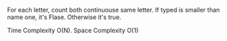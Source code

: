For each letter, count both continuouse same letter. If typed is  smaller than name one, it's Flase. Otherwise it's true.



Time Complexity O(N). Space Complexity O(1) 